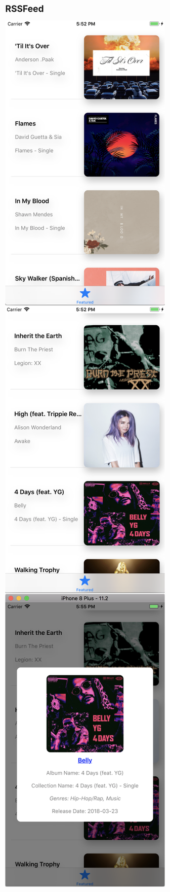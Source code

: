 # RSSFeed


![Effect 1](https://github.com/VictorZhang2014/RSSFeed/blob/master/images/effect1.png)
![Effect 2](https://github.com/VictorZhang2014/RSSFeed/blob/master/images/effect2.png)
![Effect 3](https://github.com/VictorZhang2014/RSSFeed/blob/master/images/effect3.png)

